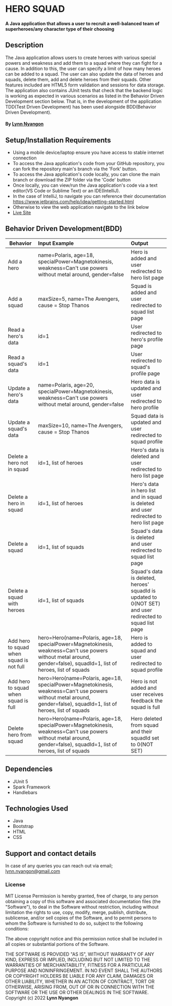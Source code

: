 # HERO SQUAD
#### A Java application that allows a user to recruit a well-balanced team of superheroes/any character type of their choosing

## Description

The Java application allows users to create heroes with various special powers and weakness and add them to a squad where they can fight for a cause. In addition to this, the user can specify a limit of how many heroes can be added to a squad. The user can also update the data of heroes and squads, delete them, add and delete heroes from their squads. Other features included are HTML5 form validation and sessions for data storage. The application also contains JUnit tests that check that the backend logic is working as expected in various scenarios as listed in the Behavior Driven Development section below. That is, in the development of the application TDD(Test Driven Development) has been used alongside BDD(Behavior Driven Development). 

#### By **[Lynn Nyangon](https://github.com/AnnaL001)**

## Setup/Installation Requirements

- Using a mobile device/laptop ensure you have access to stable internet connection
- To access the Java application's code from your GitHub repository, you can fork the repository main's branch via the 'Fork' button.
- To access the Java application's code locally, you can clone the main branch or download the ZIP folder via the 'Code' button
- Once locally, you can view/run the Java application's code via a text editor(VS Code or Sublime Text) or an IDE(IntelliJ).
- In the case of IntelliJ, to navigate you can reference their documentation https://www.jetbrains.com/help/idea/getting-started.html
- Otherwise to view the web application navigate to the link below <br>
- [Live Site](https://hero-squad01.herokuapp.com/)
## Behavior Driven Development(BDD)
| **Behavior**                              | **Input Example**                           | **Output**                                                         |
|-------------------------------------------|:--------------------------------------------|:-------------------------------------------------------------------|
| Add a hero     | name=Polaris, age=18, specialPower=Magnetokinesis, weakness=Can't use powers without metal around, gender=false |  Hero is added and user redirected to hero list page    |
| Add a squad    | maxSize=5, name=The Avengers, cause = Stop Thanos | Squad is added and user redirected to squad list page |
| Read a hero's data  | id=1   | User redirected to hero's profile page   |
| Read a squad's data | id=1   | User redirected to squad's profile page |
| Update a hero's data | name=Polaris, age=20, specialPower=Magnetokinesis, weakness=Can't use powers without metal around, gender=false  | Hero data is updated and user redirected to hero profile |   
| Update a squad's data | maxSize=10, name=The Avengers, cause = Stop Thanos | Squad data is updated and user redirected to squad profile | 
| Delete a hero not in squad | id=1, list of heroes | Hero's data is deleted and user redirected to hero list page |
| Delete a hero in squad | id=1, list of heroes | Hero's data in hero list and in squad is deleted and user redirected to hero list page |
| Delete a squad | id=1, list of squads |  Squad's data is deleted and user redirected to squad list page |
| Delete a squad with heroes | id=1, list of squads |  Squad's data is deleted, heroes' squadId is updated to 0(NOT SET) and user redirected to squad list page |
| Add hero to squad when squad is not full | hero=Hero(name=Polaris, age=18, specialPower=Magnetokinesis, weakness=Can't use powers without metal around, gender=false), squadId=1, list of heroes, list of squads | Hero is added to squad and user redirected to squad profile
| Add hero to squad when squad is full | hero=Hero(name=Polaris, age=18, specialPower=Magnetokinesis, weakness=Can't use powers without metal around, gender=false), squadId=1, list of heroes, list of squads | Hero is not added and user receives feedback the squad is full
| Delete hero from squad | hero=Hero(name=Polaris, age=18, specialPower=Magnetokinesis, weakness=Can't use powers without metal around, gender=false), squadId=1, list of heroes, list of squads | Hero deleted from squad and their squadId set to 0(NOT SET)

## Dependencies

- JUnit 5 
- Spark Framework
- Handlebars 

## Technologies Used

- Java 
- Bootstrap
- HTML
- CSS

## Support and contact details

In case of any queries you can reach out via email; lynn.nyangon@gmail.com

### License

MIT License
Permission is hereby granted, free of charge, to any person obtaining a copy
of this software and associated documentation files (the "Software"), to deal
in the Software without restriction, including without limitation the rights
to use, copy, modify, merge, publish, distribute, sublicense, and/or sell
copies of the Software, and to permit persons to whom the Software is
furnished to do so, subject to the following conditions:

The above copyright notice and this permission notice shall be included in all
copies or substantial portions of the Software.

THE SOFTWARE IS PROVIDED "AS IS", WITHOUT WARRANTY OF ANY KIND, EXPRESS OR
IMPLIED, INCLUDING BUT NOT LIMITED TO THE WARRANTIES OF MERCHANTABILITY,
FITNESS FOR A PARTICULAR PURPOSE AND NONINFRINGEMENT. IN NO EVENT SHALL THE
AUTHORS OR COPYRIGHT HOLDERS BE LIABLE FOR ANY CLAIM, DAMAGES OR OTHER
LIABILITY, WHETHER IN AN ACTION OF CONTRACT, TORT OR OTHERWISE, ARISING FROM,
OUT OF OR IN CONNECTION WITH THE SOFTWARE OR THE USE OR OTHER DEALINGS IN THE
SOFTWARE.<br>
Copyright (c) 2022 **Lynn Nyangon**
